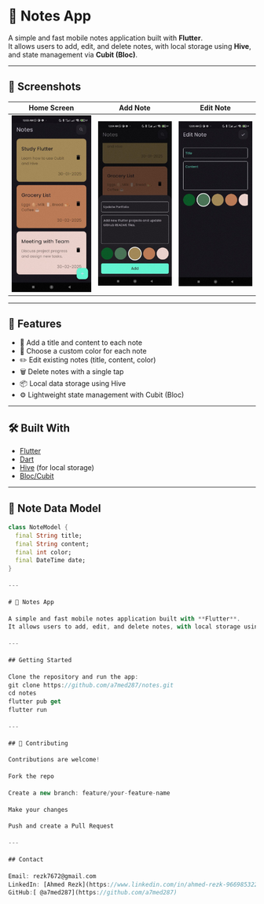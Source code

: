 # 📝 Notes App

A simple and fast mobile notes application built with **Flutter**.  
It allows users to add, edit, and delete notes, with local storage using **Hive**, and state management via **Cubit (Bloc)**.

---

## 📸 Screenshots

| Home Screen | Add Note | Edit Note |
|-------------|----------|------------|
| ![Home](assets/screenshots/home.png) | ![Add](assets/screenshots/add.png) | ![Edit](assets/screenshots/edit.png) |

---

## 🚀 Features

- 📝 Add a title and content to each note
- 🎨 Choose a custom color for each note
- ✏️ Edit existing notes (title, content, color)
- 🗑️ Delete notes with a single tap
- 📦 Local data storage using Hive
- ⚙️ Lightweight state management with Cubit (Bloc)

---

## 🛠️ Built With

- [Flutter](https://flutter.dev)
- [Dart](https://dart.dev)
- [Hive](https://docs.hivedb.dev) (for local storage)
- [Bloc/Cubit](https://bloclibrary.dev)

---

## 📂 Note Data Model

```dart
class NoteModel {
  final String title;
  final String content;
  final int color;
  final DateTime date;
}

---

# 📝 Notes App

A simple and fast mobile notes application built with **Flutter**.  
It allows users to add, edit, and delete notes, with local storage using **Hive**, and state management via **Cubit (Bloc)**.

---

## Getting Started

Clone the repository and run the app:
git clone https://github.com/a7med287/notes.git
cd notes
flutter pub get
flutter run

---

## 🤝 Contributing

Contributions are welcome!

Fork the repo

Create a new branch: feature/your-feature-name

Make your changes

Push and create a Pull Request

---

## Contact

Email: rezk7672@gmail.com
LinkedIn: [Ahmed Rezk](https://www.linkedin.com/in/ahmed-rezk-966985322/)
GitHub:[ @a7med287](https://github.com/a7med287)
